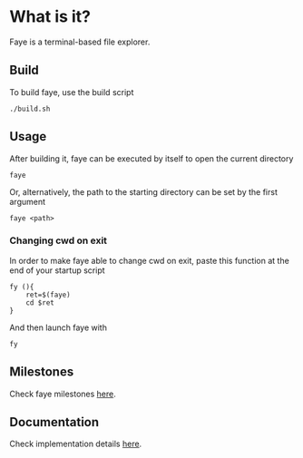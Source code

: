 # What is it?
Faye is a terminal-based file explorer.

## Build
To build faye, use the build script
```
./build.sh
```

## Usage
After building it, faye can be executed by itself to open the current directory
```
faye
```

Or, alternatively, the path to the starting directory can be set by the first argument
```
faye <path>
```

### Changing cwd on exit
In order to make faye able to change cwd on exit, paste this function at the end of your startup script
```
fy (){
	ret=$(faye)
	cd $ret
}

``` 
And then launch faye with
```
fy
```

## Milestones
Check faye milestones [here](ROADMAP.md).

## Documentation
Check implementation details [here](notes/details.md).
